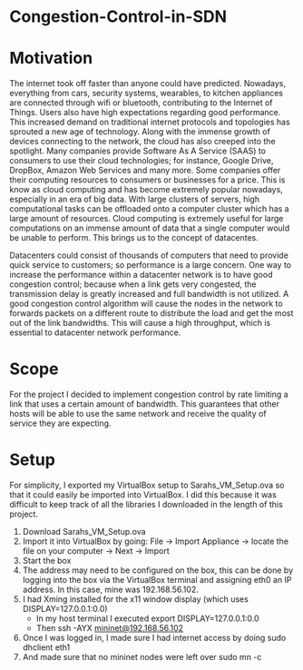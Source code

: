 # Congestion-Control-in-SDN
# Motivation
The internet took off faster than anyone could have predicted. Nowadays, everything from cars, security systems, wearables, to kitchen appliances are connected through wifi or bluetooth, contributing to the Internet of Things. Users also have high expectations regarding good performance. This increased demand on traditional internet protocols and topologies has sprouted a new age of technology. Along with the immense growth of devices connecting to the network, the cloud has also creeped into the spotlight. Many companies provide Software As A Service (SAAS) to consumers to use their cloud technologies; for instance, Google Drive, DropBox, Amazon Web Services and many more. Some companies offer their computing resources to consumers or businesses for a price. This is know as cloud computing and has become extremely popular nowadays, especially in an era of big data. With large clusters of servers, high computational tasks can be offloaded onto a computer cluster which has a large amount of resources. Cloud computing is extremely useful for large computations on an immense amount of data that a single computer would be unable to perform. This brings us to the concept of datacentes.
 
Datacenters could consist of thousands of computers that need to provide quick service to customers; so performance is a large concern. One way to increase the performance within a datacenter network is to have good congestion control; because when a link gets very congested, the transmission delay is greatly increased and full bandwidth is not utilized. A good congestion control algorithm will cause the nodes in the network to forwards packets on a different route to distribute the load and get the most out of the link bandwidths. This will cause a high throughput, which is essential to datacenter network performance.

# Scope
For the project I decided to implement congestion control by rate limiting a link that uses a certain amount of bandwidth. This guarantees that other hosts will be able to use the same network and receive the quality of service they are expecting. 

# Setup
For simplicity, I exported my VirtualBox setup to Sarahs_VM_Setup.ova so that it could easily be imported into VirtualBox. I did this because it was difficult to keep track of all the libraries I downloaded in the length of this project. 
1. Download Sarahs_VM_Setup.ova 
2. Import it into VirtualBox by going: File → Import Appliance → locate the file on your computer → Next → Import 
3. Start the box
4. The address may need to be configured on the box, this can be done by logging into the box via the VirtualBox terminal and assigning eth0 an IP address. In this case, mine was 192.168.56.102. 
5. I had Xming installed for the x11 window display (which uses DISPLAY=127.0.0.1:0.0) 
    * In my host terminal I executed export DISPLAY=127.0.0.1:0.0 
    * Then ssh -AYX mininet@192.168.56.102 
6. Once I was logged in, I made sure I had internet access by doing sudo dhclient eth1
7. And made sure that no mininet nodes were left over sudo mn -c

